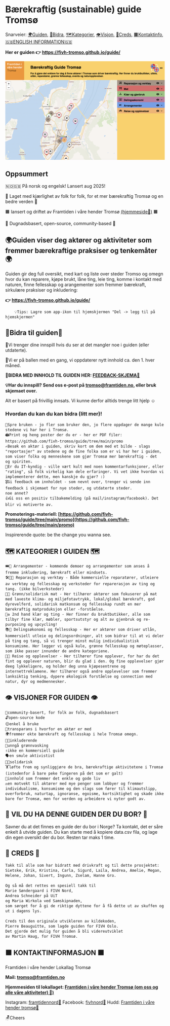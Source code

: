 # Bærekraftig (sustainable) guide Tromsø
Snarveier: [🌍Guiden](#guiden-viser-deg-aktører-og-aktiviteter-som-fremmer-bærekraftige-praksiser-og-tenkemåter-),  [🦸Bidra](#bidra-til-guiden),  [🗺️Kategorier](#%EF%B8%8F-kategorier-i-guiden-%EF%B8%8F),  [👁️Visjon](#%EF%B8%8F-visjoner-for-guiden-%EF%B8%8F),  [👏Creds](#-creds-),  [🟧Kontaktinfo](#-kontaktinformasjon-),  [🇬🇧ENGLISH INFORMATION🇬🇧](https://github.com/fivh-tromso/guide/tree/main/en#readme)

**Her er guiden 👉 https://fivh-tromso.github.io/guide/**

[![Frontbilde bærekraftig guide Tromsø](/screenshot2.png)](https://fivh-tromso.github.io/guide/)


## Oppsummert
🇳🇴🇬🇧 På norsk og engelsk! Lansert aug 2025!

💚 Laget med kjærlighet av folk for folk, for et mer bærekraftig Tromsø og en bedre verden 💚

🟧 lansert og driftet av Framtiden i våre hender Tromsø [(hjemmeside🔗)](https://linktr.ee/framtidentromso) 🟧

🔵 Dugnadsbasert, open-source, community-based 🔵



## 🌍Guiden viser deg aktører og aktiviteter som fremmer bærekraftige praksiser og tenkemåter 🌍
Guiden gir deg full oversikt, med kart og liste over steder Tromso og omegn hvor du kan reparere, kjøpe brukt, låne ting, leie ting, komme i kontakt med naturen, finne fellesskap og arangementer som fremmer bærekraft, sirkulære praksiser og inkludering:


**👉 https://fivh-tromso.github.io/guide/**

        💡Tips: Lagre som app-ikon til hjemskjermen "Del -> legg til på hjemskjermen"


## 🦸Bidra til guiden🙏
🫵Vi trenger dine innspill hvis du ser at det mangler noe i guiden (eller utdaterte). 

🔄Vi er på ballen med en gang, vi oppdaterer nytt innhold ca. den 1. hver måned.

**🚩BIDRA MED INNHOLD TIL GUIDEN HER: [FEEDBACK-SKJEMA🔗](https://forms.office.com/e/sn8SK5iuQF)** 

**💡Har du innspill? Send oss e-post på [tromso@framtiden.no](mailto:tromso@framtiden.no), eller bruk skjemaet over.**


Alt er basert på frivillig innsats. Vi kunne derfor alltids trenge litt hjelp ☺️
### Hvordan du kan du kan bidra (litt mer)!
    
    💬Spre bruken - jo fler som bruker den, jo flere oppdager de mange kule stedene vi har her i Tromsø.
    🖨️Print og heng poster der du er - her er PDF filer: https://github.com/fivh-tromso/guide/tree/main/promo
    ✍️Besøk en aktør i guiden, skriv kort om dem med et bilde - slags "reportasjer" av stedene og de fine folka som er vi har her i guiden, som viser folka og menneskene som gjør Tromsø mer bærekraftig - det  og spiriten.
    👾Er du IT-kyndig - ville vært kult med noen kommentarfunksjoner, eller "rating", så folk virkelig kan dele erfaringer. Vi vet ikke hvordan vi implementerer dette, men kanskje du gjør? :)
    🎖️Gi feedback om innholdet - som nevnt over, trenger vi sende inn feedback i skjemaet for nye steder, og utdaterte steder.
    noe annet?
    👍Gi oss en positiv tilbakemelding (på mail/instagram/facebook). Det blir vi motiverte av.

**Promoterings-materiell: [https://github.com/fivh-tromso/guide/tree/main/promo](https://github.com/fivh-tromso/guide/tree/main/promo)**

Inspirerende quote: be the change you wanna see.

## 🗺️ KATEGORIER I GUIDEN 🗺️
    
    🎟️📣 Arrangementer - kommende demoer og arrangementer som anses å fremme inkludering, bærekraft eller mindsets.
    🛠️👨‍🔧 Reparasjon og verktøy	- Både kommersielle reparatører, utleiere av verktøy og fellesskap og verksteder for reparerasjon av ting og tang. (ikke bilverksteder)
    🍴🌱 Grønn/solidarisk mat	- Her tilhører aktører som fokuserer på mat med laveste klima- og miljøfotavtrykk, lokal/global bærekraft, god dyrevelferd, solidarisk matkonsum og fellesskap rundt en mer bærekraftig matproduksjon eller -forståelse.
    👕♻️ 2nd hand klær og ting - Her finner du bruktbutikker, alle som tilbyr fine klær, møbler, sportsutstyr og alt av gjenbruk og re-purposing og upcycling!
    📚🤝 Delingsøkonomi og fellesskap - Her er aktører som driver utlån, kommersiell utleie og delingsordninger, alt som bidrar til at vi deler på ting og tang, så vi trenger minst mulig individualistisk konsumisme. Her legger vi også kule, grønne fellesskap og møteplasser, som ikke passer innunder de andre kategoriene.
    🚌🌄 Reise og opplevelser - Her tilhører fine opplever, for har du det fint og opplever naturen, blir du glad i den. Og fine opplevelser gjør deeg lykkeligere, og holder deg unna kjøpesentrene og internettreklamene. Her tilhører også andre opplevelser som fremmer lanksiktig tenking, dypere økologisk forståelse og connection med natur, dyr og medmennesker.



## 👁️ VISJONER FOR GUIDEN 👁️
    👬community-basert, for folk av folk, dugnadsbasert
    🔓open-source kode
    😌enkel å bruke
    🫥transparans i hvorfor en aktør er med
    🌍fremmer ekte bærekraft og fellesskap i hele Tromsø omegn.
    🏳️‍🌈inkluderende
    🚨unngå grønnvasking
    ✌️ikke en kommersiell guide
    🗣️en smule aktivistist
    🧑‍🏭solidarisk
    🏋️løfte frem og synliggjøre de bra, bærekraftige aktivitetene i Tromsø (istedenfor å bare peke fingeren på det som er galt)
    🌱innhold som fremmer det enkle og gode liv
    ⚖️en motvekt til aktører med mye penger som lobbyer og fremmer individualisme, konsumisme og den slags som fører til klimautslipp, overforbruk, naturtap, ignoranse, egoisme, kortsiktighet og skade ikke bare for Tromsø, men for verden og arbeidere vi nyter godt av.

## 🤔 VIL DU HA DENNE GUIDEN DER DU BOR? 🤔

Savner du at det finnes en guide der du bor i Norge? Ta kontakt, det er såre enkelt å utvide guiden. Du kan starte med å kopiere data.csv fila, og lage din egen oversikt der du bor. Resten tar maks 1 time.

## 👏 CREDS 👏

    Takk til alle som har bidratt med drivkraft og til dette prosjektet: 
    Sietske, Erik, Kristina, Carla, Sigurd, Laila, Andrea, Amelie, Megan, 
    Helene, Johan, Sivert, Ingunn, Zselam, Hanne Gro.

    Og så må det rettes en spesiell takk til 
    Marie Søndergaard i FIVH Nord, 
    Andrea Schneider på UiT 
    og Maria Wirkola ved Samskipnaden, 
    som sørget for å gi de riktige dyttene for å få dette ut av skuffen og ut i dagens lys.

    Creds til den originale utvikleren av kildekoden,
    Pierre Beauguitte, som lagde guiden for FIVH Oslo.
    Det gjorde det mulig for guiden å bli videreutviklet 
    av Martin Haug, for FIVH Tromsø.

## 🟧 KONTAKTINFORMASJON 🟧
Framtiden i våre hender Lokallag Tromsø


**Mail: tromso@framtiden.no**

**Hjemmesiden til lokallaget: [Framtiden i våre hender Tromsø (om oss og alle våre aktiviteter) 🔗)](https://linktr.ee/framtidentromso)**


Instagram: [framtidennord🔗](https://www.instagram.com/framtidennord/)
Facebook: [fivhnord🔗](https://www.facebook.com/fivh.nord/)
Hudd: [Framtiden i våre hender tromsø🔗](https://hudd.no/groups/8043)


🪑Cheers
